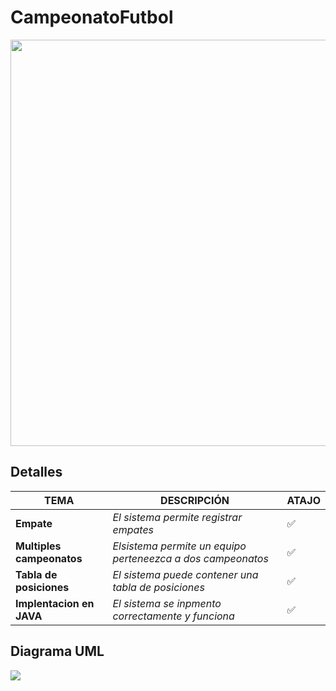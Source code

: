 # CampeonatoFutbol
<p align="center">
<img src="https://estaticos-cdn.prensaiberica.es/clip/be0e9932-1242-4a89-beb6-fcd8c840d86b_source-aspect-ratio_default_0.jpg" width="650"/>
</p>

  ## Detalles
| TEMA | DESCRIPCIÓN | ATAJO |
|------|-------------|-------|
| **Empate** | *El sistema permite registrar empates* | ✅|
| **Multiples campeonatos** | *Elsistema permite un equipo perteneezca a dos campeonatos* |✅ |
| **Tabla de posiciones** | *El sistema puede contener una tabla de posiciones* | ✅|
| **Implentacion en JAVA** | *El sistema se inpmento correctamente y funciona* |✅ |


  ## Diagrama UML
  
<img src="https://raw.githubusercontent.com/Jxel117/imagen/main/Captura%20de%20pantalla%202024-07-30%20094631.png" />
  
